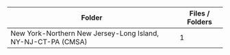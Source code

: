 | Folder                                                       |   Files / Folders |
|--------------------------------------------------------------|-------------------|
| New York-Northern New Jersey-Long Island, NY-NJ-CT-PA (CMSA) |                 1 |
